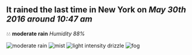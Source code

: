 ## It rained the last time in New York on *May 30th 2016 around 10:47 am*
💧💧  **moderate rain** *Humidity 88%*

![moderate rain](http://openweathermap.org/img/w/10d.png) ![mist](http://openweathermap.org/img/w/50d.png) ![light intensity drizzle](http://openweathermap.org/img/w/09d.png) ![fog](http://openweathermap.org/img/w/50d.png)
